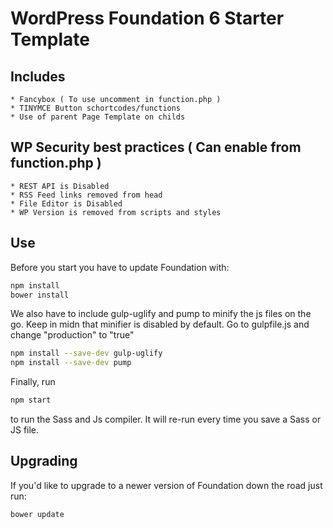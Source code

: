 # WordPress Foundation 6 Starter Template


## Includes
	
	* Fancybox ( To use uncomment in function.php )
	* TINYMCE Button schortcodes/functions
	* Use of parent Page Template on childs


## WP Security best practices ( Can enable from function.php )
	* REST API is Disabled 
	* RSS Feed links removed from head 
	* File Editor is Disabled
	* WP Version is removed from scripts and styles

## Use
  
Before you start you have to update Foundation with:

```bash
npm install
bower install
```

We also have to include gulp-uglify and pump to minify the js files on the go. 
Keep in midn that minifier is disabled by default. Go to gulpfile.js and change "production" to "true"

```bash
npm install --save-dev gulp-uglify
npm install --save-dev pump
```

Finally, run 
```bash
npm start
```
to run the Sass and Js compiler. It will re-run every time you save a Sass or JS file.


## Upgrading

If you'd like to upgrade to a newer version of Foundation down the road just run:

```bash
bower update
```
